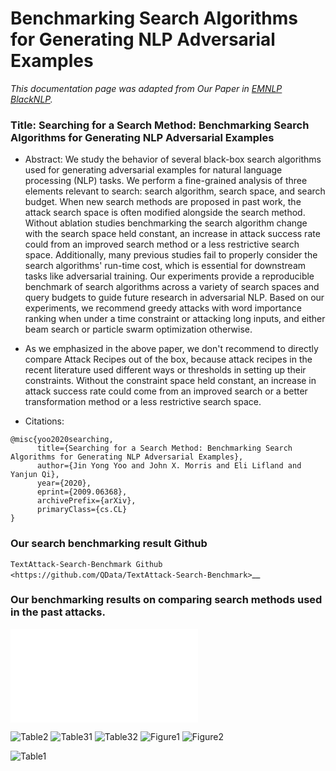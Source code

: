 Benchmarking Search Algorithms for Generating NLP Adversarial Examples
=========================================================================


*This documentation page was adapted from Our Paper in [EMNLP BlackNLP](https://arxiv.org/abs/2009.06368).*


### Title: Searching for a Search Method: Benchmarking Search Algorithms for Generating NLP Adversarial Examples


- Abstract:  We study the behavior of several black-box search algorithms used for generating adversarial examples for natural language processing (NLP) tasks. We perform a fine-grained analysis of three elements relevant to search: search algorithm, search space, and search budget. When new search methods are proposed in past work, the attack search space is often modified alongside the search method. Without ablation studies benchmarking the search algorithm change with the search space held constant, an increase in attack success rate could from an improved search method or a less restrictive search space. Additionally, many previous studies fail to properly consider the search algorithms' run-time cost, which is essential for downstream tasks like adversarial training. Our experiments provide a reproducible benchmark of search algorithms across a variety of search spaces and query budgets to guide future research in adversarial NLP. Based on our experiments, we recommend greedy attacks with word importance ranking when under a time constraint or attacking long inputs, and either beam search or particle swarm optimization otherwise. 


- As we emphasized in the above paper, we don't recommend to directly compare Attack Recipes out of the box, because attack recipes in the recent literature used different ways or thresholds in setting up their constraints. Without the constraint space held constant, an increase in attack success rate could come from an improved search or a better transformation method or a less restrictive search space. 


+ Citations: 
```
@misc{yoo2020searching,
      title={Searching for a Search Method: Benchmarking Search Algorithms for Generating NLP Adversarial Examples}, 
      author={Jin Yong Yoo and John X. Morris and Eli Lifland and Yanjun Qi},
      year={2020},
      eprint={2009.06368},
      archivePrefix={arXiv},
      primaryClass={cs.CL}
}
```

### Our search benchmarking result Github 

`TextAttack-Search-Benchmark Github <https://github.com/QData/TextAttack-Search-Benchmark>`__ 

### Our benchmarking results on comparing search methods used in the past attacks. 


![search-example](/_static/imgs/benchmark/search-example.pdf)

![Table2](/_static/imgs/benchmark/search-table2.png)
![Table31](/_static/imgs/benchmark/search-table31.png)
![Table32](/_static/imgs/benchmark/search-table32.png)
![Figure1](/_static/imgs/benchmark/search-fig1.png)
![Figure2](/_static/imgs/benchmark/search-fig2.png)

![Table1](/_static/imgs/benchmark/search-table1.png)


